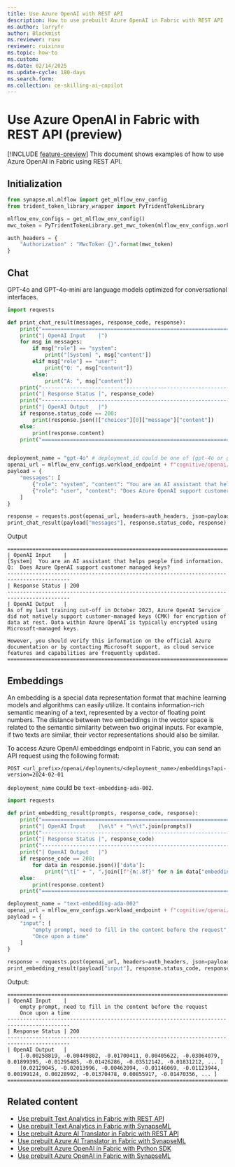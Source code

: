 ```yaml
---
title: Use Azure OpenAI with REST API
description: How to use prebuilt Azure OpenAI in Fabric with REST API
ms.author: larryfr
author: Blackmist
ms.reviewer: ruxu
reviewer: ruixinxu
ms.topic: how-to
ms.custom:
ms.date: 02/14/2025
ms.update-cycle: 180-days
ms.search.form:
ms.collection: ce-skilling-ai-copilot
---
```


# Use Azure OpenAI in Fabric with REST API (preview)

[!INCLUDE [feature-preview](../../includes/feature-preview-note.md)]
This document shows examples of how to use Azure OpenAI in Fabric using REST API.

## Initialization

```python
from synapse.ml.mlflow import get_mlflow_env_config
from trident_token_library_wrapper import PyTridentTokenLibrary

mlflow_env_configs = get_mlflow_env_config()
mwc_token = PyTridentTokenLibrary.get_mwc_token(mlflow_env_configs.workspace_id, mlflow_env_configs.artifact_id, 2)

auth_headers = {
    "Authorization" : "MwcToken {}".format(mwc_token)
}
```
## Chat

GPT-4o and GPT-4o-mini are language models optimized for conversational interfaces. 

```python
import requests

def print_chat_result(messages, response_code, response):
    print("==========================================================================================")
    print("| OpenAI Input    |")
    for msg in messages:
        if msg["role"] == "system":
            print("[System] ", msg["content"])
        elif msg["role"] == "user":
            print("Q: ", msg["content"])
        else:
            print("A: ", msg["content"])
    print("------------------------------------------------------------------------------------------")
    print("| Response Status |", response_code)
    print("------------------------------------------------------------------------------------------")
    print("| OpenAI Output   |")
    if response.status_code == 200:
        print(response.json()["choices"][0]["message"]["content"])
    else:
        print(response.content)
    print("==========================================================================================")


deployment_name = "gpt-4o" # deployment_id could be one of {gpt-4o or gpt-4o-mini}
openai_url = mlflow_env_configs.workload_endpoint + f"cognitive/openai/openai/deployments/{deployment_name}/chat/completions?api-version=2025-04-01-preview"
payload = {
    "messages": [
        {"role": "system", "content": "You are an AI assistant that helps people find information."},
        {"role": "user", "content": "Does Azure OpenAI support customer managed keys?"}
    ]
}

response = requests.post(openai_url, headers=auth_headers, json=payload)
print_chat_result(payload["messages"], response.status_code, response)
```

Output

```console
==========================================================================================
| OpenAI Input    |
[System]  You are an AI assistant that helps people find information.
Q:  Does Azure OpenAI support customer managed keys?
------------------------------------------------------------------------------------------
| Response Status | 200
------------------------------------------------------------------------------------------
| OpenAI Output   |
As of my last training cut-off in October 2023, Azure OpenAI Service did not natively support customer-managed keys (CMK) for encryption of data at rest. Data within Azure OpenAI is typically encrypted using Microsoft-managed keys. 

However, you should verify this information on the official Azure documentation or by contacting Microsoft support, as cloud service features and capabilities are frequently updated.
==========================================================================================
```
## Embeddings
An embedding is a special data representation format that machine learning models and algorithms can easily utilize. It contains information-rich semantic meaning of a text, represented by a vector of floating point numbers. The distance between two embeddings in the vector space is related to the semantic similarity between two original inputs. For example, if two texts are similar, their vector representations should also be similar.

To access Azure OpenAI embeddings endpoint in Fabric, you can send an API request using the following format:

```POST <url_prefix>/openai/deployments/<deployment_name>/embeddings?api-version=2024-02-01```

`deployment_name` could be `text-embedding-ada-002`.

```python
import requests

def print_embedding_result(prompts, response_code, response):
    print("==========================================================================================")
    print("| OpenAI Input    |\n\t" + "\n\t".join(prompts))
    print("------------------------------------------------------------------------------------------")
    print("| Response Status |", response_code)
    print("------------------------------------------------------------------------------------------")
    print("| OpenAI Output   |")
    if response_code == 200:
        for data in response.json()['data']:
            print("\t[" + ", ".join([f"{n:.8f}" for n in data["embedding"][:10]]) + ", ... ]")
    else:
        print(response.content)
    print("==========================================================================================")

deployment_name = "text-embedding-ada-002"
openai_url = mlflow_env_configs.workload_endpoint + f"cognitive/openai/openai/deployments/{deployment_name}/embeddings?api-version=2025-04-01-preview"
payload = {
    "input": [
        "empty prompt, need to fill in the content before the request",
        "Once upon a time"
    ]
}

response = requests.post(openai_url, headers=auth_headers, json=payload)
print_embedding_result(payload["input"], response.status_code, response)
```


Output:
```console
==========================================================================================
| OpenAI Input    |
	empty prompt, need to fill in the content before the request
	Once upon a time
------------------------------------------------------------------------------------------
| Response Status | 200
------------------------------------------------------------------------------------------
| OpenAI Output   |
	[-0.00258819, -0.00449802, -0.01700411, 0.00405622, -0.03064079, 0.01899395, -0.01295485, -0.01426286, -0.03512142, -0.01831212, ... ]
	[0.02129045, -0.02013996, -0.00462094, -0.01146069, -0.01123944, 0.00199124, 0.00228992, -0.01370478, 0.00855917, -0.01470356, ... ]
==========================================================================================
```

## Related content

- [Use prebuilt Text Analytics in Fabric with REST API](how-to-use-text-analytics.md)
- [Use prebuilt Text Analytics in Fabric with SynapseML](how-to-use-text-analytics.md)
- [Use prebuilt Azure AI Translator in Fabric with REST API](how-to-use-text-translator.md)
- [Use prebuilt Azure AI Translator in Fabric with SynapseML](how-to-use-text-translator.md)
- [Use prebuilt Azure OpenAI in Fabric with Python SDK](how-to-use-openai-sdk-synapse.md)
- [Use prebuilt Azure OpenAI in Fabric with SynapseML](how-to-use-openai-sdk-synapse.md)
